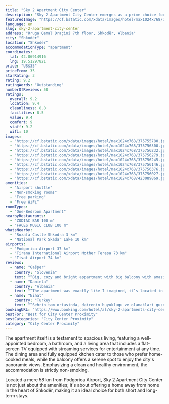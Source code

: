 ```yaml
---
title: "Sky 2 Apartment City Center"
description: "Sky 2 Apartment City Center emerges as a prime choice for travelers seeking the perfect blend of comfort and convenience in Shkodër."
featuredImage: "https://cf.bstatic.com/xdata/images/hotel/max1024x768/375755780.jpg?k=2390b8d5bcb573a532f05cc4cb6d0f59958f580c3fc3a8230efb22bdb643b228&o=&hp=1"
language: en
slug: sky-2-apartment-city-center
address: "Rruga Qemal Draçini 7th floor, Shkodër, Albania"
city: "Shkodër"
location: "Shkodër"
accommodationType: "apartment"
coordinates:
  lat: 42.06914916
  lng: 19.51297821
price: "US$35"
priceFrom: 35
starRating: 3
rating: 9.2
ratingWords: "Outstanding"
numberOfReviews: 58
ratings:
  overall: 9.2
  location: 9.4
  cleanliness: 8.8
  facilities: 8.5
  value: 9.4
  comfort: 9
  staff: 9.2
  wifi: 10
images:
  - "https://cf.bstatic.com/xdata/images/hotel/max1024x768/375755780.jpg?k=2390b8d5bcb573a532f05cc4cb6d0f59958f580c3fc3a8230efb22bdb643b228&o=&hp=1"
  - "https://cf.bstatic.com/xdata/images/hotel/max1024x768/375756300.jpg?k=5270cc2d97735b74563cd03c66584f848356487b4935bcd6506eae30040a6aca&o=&hp=1"
  - "https://cf.bstatic.com/xdata/images/hotel/max1024x768/375756232.jpg?k=951dac033c6e3a863df363b07e472c7f8dde0755d192eb645e60ce5e39e190f9&o=&hp=1"
  - "https://cf.bstatic.com/xdata/images/hotel/max1024x768/375756279.jpg?k=2cab0f9ccb14d9e9fc356019fb3f985b796e822399bc8839c0664c6eaf5d7eed&o=&hp=1"
  - "https://cf.bstatic.com/xdata/images/hotel/max1024x768/375756245.jpg?k=957574a61aa36d18ce31ced6ec2f1caf372fec0aa4b3bb2afed2772b6eadaf38&o=&hp=1"
  - "https://cf.bstatic.com/xdata/images/hotel/max1024x768/375756146.jpg?k=c866e9ab02c3c58318ba5fb4c6649944d85321c79cc7a962055e06525aa8996c&o=&hp=1"
  - "https://cf.bstatic.com/xdata/images/hotel/max1024x768/375756376.jpg?k=592bfd972008e0c52f9d06cff2431f163d67d34d31c14e19c58da5fdc2797ce2&o=&hp=1"
  - "https://cf.bstatic.com/xdata/images/hotel/max1024x768/375756027.jpg?k=ef35d3e6e5d85552b5441deed27db3490cdf1bedbdfaf7d371acb60572986d21&o=&hp=1"
  - "https://cf.bstatic.com/xdata/images/hotel/max1024x768/423089869.jpg?k=57167bc5ed51d128f5b80892c305033dfef0975e81922b6590e1751cc0774635&o=&hp=1"
amenities:
  - "Airport shuttle"
  - "Non-smoking rooms"
  - "Free parking"
  - "Free WiFi"
roomTypes:
  - "One-Bedroom Apartment"
nearbyRestaurants:
  - "ZODIAC BAR 100 m"
  - "FACES MUSIC CLUB 100 m"
whatsNearby:
  - "Rozafa Castle Shkodra 3 km"
  - "National Park Skadar Lake 10 km"
airports:
  - "Podgorica Airport 37 km"
  - "Tirana International Airport Mother Teresa 73 km"
  - "Tivat Airport 74 km"
reviews:
  - name: "Gašper"
    country: "Slovenia"
    text: "“Big, cozy and bright appartment with big balcony with amazing view around the city! Great location, right next to the city center. Very comfortable, equiped really good (paper towels, oven, washing machine with washing powder, iron and iron desk,...”"
  - name: "Daniela"
    country: "Albania"
    text: "“The apartment was exactly like I imagined, it’s located in the heart of Shkodra, the best bars/restaurants and the famous Pedonale is very near. Also I enjoyed the sunset from the balcony, it has a very beautiful view of the city. The host was...”"
  - name: "Nihat"
    country: "Turkey"
    text: "“Sehrin tam ortasinda, dairenin buyuklugu ve olanaklari guzeldi. Temizlik de fena degildi. Bir tek tuvalette sifon calismiyordu, ama o sorunda halledilmistir sanirim. Kis ayinda kaldigimiz icin biraz soguk oldu, klima yeterli isitmayi saglayamadi....”"
bookingURL: "https://www.booking.com/hotel/al/sky-2-apartments-city-center.en-gb.html?aid=8035640"
bestFor: "Best for City Center Proximity"
bestCategories: "City Center Proximity"
category: "City Center Proximity"
---
```


The apartment itself is a testament to spacious living, featuring a well-appointed bedroom, a bathroom, and a living area that includes a flat-screen TV equipped with streaming services for entertainment at any time. The dining area and fully equipped kitchen cater to those who prefer home-cooked meals, while the balcony offers a serene spot to enjoy the city's panoramic views. Emphasizing a clean and healthy environment, the accommodation is strictly non-smoking.

Located a mere 58 km from Podgorica Airport, Sky 2 Apartment City Center is not just about the amenities; it's about offering a home away from home in the heart of Shkodër, making it an ideal choice for both short and long-term stays.